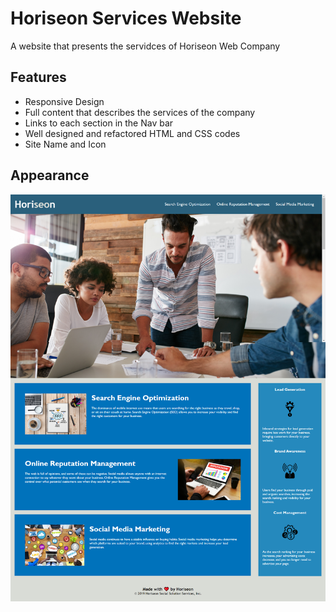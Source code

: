 # Horiseon Services Website
A website that presents the servidces of Horiseon Web Company

## Features

- Responsive Design
- Full content that describes the services of the company
- Links to each section in the Nav bar
- Well designed and refactored HTML and CSS codes
- Site Name and Icon

## Appearance

![Screenshot of website](./assets/images/screenshot.PNG)
